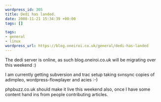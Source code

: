 ```yaml
--- 
wordpress_id: 305
title: Dedi has landed.
date: 2008-11-21 15:34:39 +00:00
tags: []

tags: 
- general
- linux
wordpress_url: https://blog.oneiroi.co.uk/general/dedi-has-landed
---
```

The dedi server is online, as such blog.oneiroi.co.uk will be migrating over this weekend :)

I am currently getting subversion and trac setup taking svnsync copies of adimpleo, wordpress-flowplayer and acies :-)

phpbuzz.co.uk should make it live this weekend also, once I have some content hand ins from people contributing articles.
